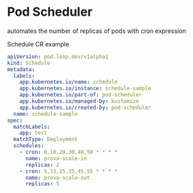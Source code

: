 # Pod Scheduler
automates the number of replicas of pods with cron expression

Schedule CR example
```yaml
apiVersion: pod.loop.dev/v1alpha1
kind: Schedule
metadata:
  labels:
    app.kubernetes.io/name: schedule
    app.kubernetes.io/instance: schedule-sample
    app.kubernetes.io/part-of: pod-scheduler
    app.kubernetes.io/managed-by: kustomize
    app.kubernetes.io/created-by: pod-scheduler
  name: schedule-sample
spec:
  matchLabels:
    app: test
  matchType: Deployment
  schedules:
    - cron: 0,10,20,30,40,50 * * * *
      name: prova-scale-in
      replicas: 2
    - cron: 5,15,25,35,45,55 * * * *
      name: prova-scale-out
      replicas: 5
```